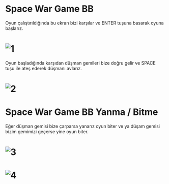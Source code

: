 # Space War Game BB 
Oyun çalıştırıldığında bu ekran bizi karşılar ve ENTER tuşuna basarak oyuna başlarız.
# ![1](https://user-images.githubusercontent.com/91004987/144202857-b607d07c-c0d5-48af-b9ad-09a544a5170f.JPG) 

Oyun başladığında karşıdan düşman gemileri bize doğru gelir ve SPACE tuşu ile ateş ederek düşmanı avlarız.
# ![2](https://user-images.githubusercontent.com/91004987/144202882-79922e61-26ac-48f4-9708-419d330085d2.JPG)

# Space War Game BB Yanma / Bitme 

Eğer düşman gemisi bize çarparsa yanarız oyun biter ve ya düşam gemisi bizim gemimizi geçerse yine oyun biter.

# ![3](https://user-images.githubusercontent.com/91004987/144202878-3e52e12a-85c5-4e77-b56b-dc0430b966ea.JPG)
# ![4](https://user-images.githubusercontent.com/91004987/144202879-782ac9ab-3b0c-49b7-9b27-2adc354b8307.JPG)

